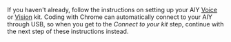 If you haven't already, follow the instructions on setting up your AIY
[Voice](https://aiyprojects.withgoogle.com/voice/#assembly-guide) or
[Vision](https://aiyprojects.withgoogle.com/vision/#assembly-guide) kit. Coding
with Chrome can automatically connect to your AIY through USB, so when you get
to the *Connect to your kit* step, continue with the next step of these
instructions instead.
